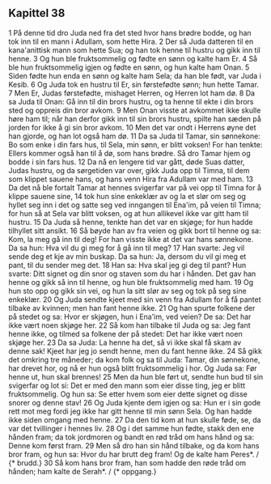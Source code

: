 ## Kapittel 38

1 På denne tid dro Juda ned fra det sted hvor hans brødre bodde, og han tok inn til en mann i Adullam, som hette Hira.
2 Der så Juda datteren til en kana'anittisk mann som hette Sua; og han tok henne til hustru og gikk inn til henne.
3 Og hun ble fruktsommelig og fødte en sønn og kalte ham Er.
4 Så ble hun fruktsommelig igjen og fødte en sønn, og hun kalte ham Onan.
5 Siden fødte hun enda en sønn og kalte ham Sela; da han ble født, var Juda i Kesib.
6 Og Juda tok en hustru til Er, sin førstefødte sønn; hun hette Tamar.
7 Men Er, Judas førstefødte, mishaget Herren, og Herren lot ham dø.
8 Da sa Juda til Onan: Gå inn til din brors hustru, og ta henne til ekte i din brors sted og oppreis din bror avkom.
9 Men Onan visste at avkommet ikke skulle høre ham til; når han derfor gikk inn til sin brors hustru, spilte han sæden på jorden for ikke å gi sin bror avkom.
10 Men det var ondt i Herrens øyne det han gjorde, og han lot også ham dø.
11 Da sa Juda til Tamar, sin sønnekone: Bo som enke i din fars hus, til Sela, min sønn, er blitt voksen! For han tenkte: Ellers kommer også han til å dø, som hans brødre. Så dro Tamar hjem og bodde i sin fars hus.
12 Da nå en lengere tid var gått, døde Suas datter, Judas hustru, og da sørgetiden var over, gikk Juda opp til Timna, til dem som klippet sauene hans, og hans venn Hira fra Adullam var med ham.
13 Da det nå ble fortalt Tamar at hennes svigerfar var på vei opp til Timna for å klippe sauene sine,
14 tok hun sine enkeklær av og la et slør om seg og hyllet seg inn i det og satte seg ved inngangen til Ena'im, på veien til Timna; for hun så at Sela var blitt voksen, og at hun allikevel ikke var gitt ham til hustru.
15 Da Juda så henne, tenkte han det var en skjøge; for hun hadde tilhyllet sitt ansikt.
16 Så bøyde han av fra veien og gikk bort til henne og sa: Kom, la meg gå inn til deg! For han visste ikke at det var hans sønnekone. Da sa hun: Hva vil du gi meg for å gå inn til meg?
17 Han svarte: Jeg vil sende deg et kje av min buskap. Da sa hun: Ja, dersom du vil gi meg et pant, til du sender meg det.
18 Han sa: Hva skal jeg gi deg til pant? Hun svarte: Ditt signet og din snor og staven som du har i hånden. Det gav han henne og gikk så inn til henne, og hun ble fruktsommelig med ham.
19 Og hun sto opp og gikk sin vei, og hun la sitt slør av seg og tok på seg sine enkeklær.
20 Og Juda sendte kjeet med sin venn fra Adullam for å få pantet tilbake av kvinnen; men han fant henne ikke.
21 Og han spurte folkene der på stedet og sa: Hvor er skjøgen, hun i Ena'im, ved veien? De sa: Det har ikke vært noen skjøge her.
22 Så kom han tilbake til Juda og sa: Jeg fant henne ikke, og tilmed sa folkene der på stedet: Det har ikke vært noen skjøge her.
23 Da sa Juda: La henne ha det, så vi ikke skal få skam av denne sak! Kjeet har jeg jo sendt henne, men du fant henne ikke.
24 Så gikk det omkring tre måneder; da kom folk og sa til Juda: Tamar, din sønnekone, har drevet hor, og nå er hun også blitt fruktsommelig i hor. Og Juda sa: Før henne ut, hun skal brennes!
25 Men da hun ble ført ut, sendte hun bud til sin svigerfar og lot si: Det er med den mann som eier disse ting, jeg er blitt fruktsommelig. Og hun sa: Se etter hvem som eier dette signet og disse snorer og denne stav!
26 Og Juda kjente dem igjen og sa: Hun er i sin gode rett mot meg fordi jeg ikke har gitt henne til min sønn Sela. Og han hadde ikke siden omgang med henne.
27 Da den tid kom at hun skulle føde, se, da var det tvillinger i hennes liv.
28 Og i det samme hun fødte, stakk den ene hånden fram; da tok jordmoren og bandt en rød tråd om hans hånd og sa: Denne kom først fram.
29 Men så dro han sin hånd tilbake, og da kom hans bror fram, og hun sa: Hvor du har brutt deg fram! Og de kalte ham Peres*. / {* brudd.}
30 Så kom hans bror fram, han som hadde den røde tråd om hånden; ham kalte de Serah*. / {* oppgang.}
